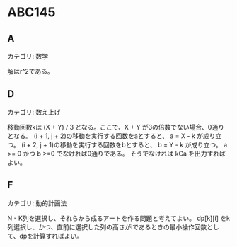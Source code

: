 # ABC145

## A
カテゴリ: 数学

解はr^2である。

## D
カテゴリ: 数え上げ

移動回数kは (X + Y) / 3 となる。ここで、X + Y が3の倍数でない場合、0通りとなる。
(i + 1, j + 2)の移動を実行する回数をaとすると、 a = X - k が成り立つ。
(i + 2, j + 1)の移動を実行する回数をbとすると、 b = Y - k が成り立つ。
a >= 0 かつ b >=0 でなければ0通りである。
そうでなければ kCa を出力すればよい。

## F
カテゴリ: 動的計画法

N - K列を選択し、それらから成るアートを作る問題と考えてよい。
dp[k][i] をk列選択し、かつ、直前に選択した列の高さがiであるときの最小操作回数として、dpを計算すればよい。
